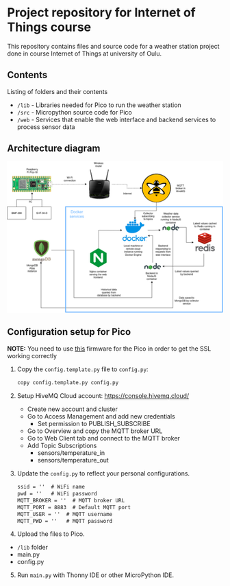 # Project repository for Internet of Things course

This repository contains files and source code for a weather station project done in course Internet of Things at university of Oulu.

## Contents

Listing of folders and their contents

- `/lib` - Libraries needed for Pico to run the weather station
- `/src` - Micropython source code for Pico
- `/web` - Services that enable the web interface and backend services to process sensor data

## Architecture diagram

![Architecture diagram](./img/iot-architecture.drawio.png)

## Configuration setup for Pico

**NOTE:** You need to use [this](https://micropython.org/resources/firmware/RPI_PICO_W-20231005-v1.21.0.uf2) firmware for the Pico in order to get the SSL working correctly

1. Copy the `config.template.py` file to `config.py`:

   ```bash
   copy config.template.py config.py
   ```

2. Setup HiveMQ Cloud account: https://console.hivemq.cloud/

   - Create new account and cluster
   - Go to Access Management and add new credentials
     - Set permission to PUBLISH_SUBSCRIBE
   - Go to Overview and copy the MQTT broker URL
   - Go to Web Client tab and connect to the MQTT broker
   - Add Topic Subscriptions
     - sensors/temperature_in
     - sensors/temperature_out

3. Update the `config.py` to reflect your personal configurations.

   ```plaintext
   ssid = ''  # WiFi name
   pwd = ''   # WiFi password
   MQTT_BROKER = ''  # MQTT broker URL
   MQTT_PORT = 8883  # Default MQTT port
   MQTT_USER = ''  # MQTT username
   MQTT_PWD = ''   # MQTT password
   ```

4. Upload the files to Pico.

- `/lib` folder
- main.py
- config.py

5. Run `main.py` with Thonny IDE or other MicroPython IDE.
